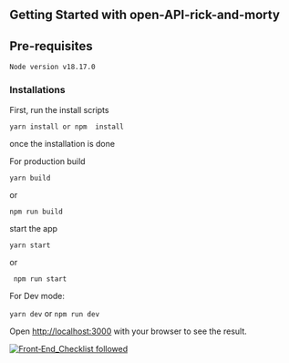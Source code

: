 ## Getting Started with open-API-rick-and-morty

## Pre-requisites

```Node version v18.17.0 ```

### Installations

First, run the install scripts

`yarn install or npm  install`

once the installation is done

For production build

`yarn build`

or

`npm run build`

start the app

`yarn start`

or

` npm run start`

For Dev mode:

`yarn dev`
or `npm run dev`

Open [http://localhost:3000](http://localhost:3000) with your browser to see the result.

[![Front‑End_Checklist followed](https://img.shields.io/badge/Front‑End_Checklist-followed-brightgreen.svg)](https://github.com/thedaviddias/Front-End-Checklist/)
